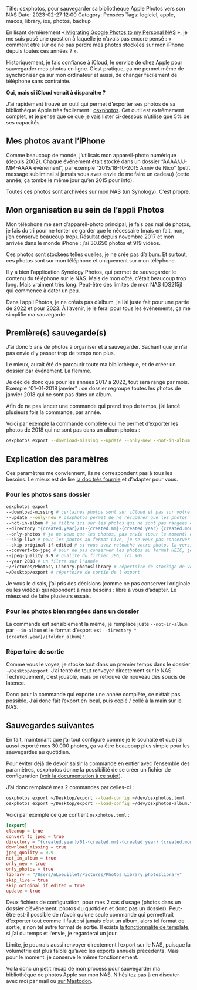 Title: osxphotos, pour sauvegarder sa bibliothèque Apple Photos vers son NAS 
Date: 2023-02-27 12:00
Category: Pensées
Tags: logiciel, apple, macos, library, ios, photos, backup

En lisant dernièrement «[ Migrating Google Photos to my Personal NAS](https://danb.me/blog/posts/migrating-google-photos/) », je me suis posé une question à laquelle je n’avais pas encore pensé : « comment être sûr de ne pas perdre mes photos stockées sur mon iPhone depuis toutes ces années ? ». 

Historiquement, je fais confiance à iCloud, le service de chez Apple pour sauvegarder mes photos en ligne. C’est pratique, ça me permet même de synchroniser ça sur mon ordinateur et aussi, de changer facilement de téléphone sans contrainte. 

**Oui, mais si iCloud venait à disparaitre ?** 

J’ai rapidement trouvé un outil qui permet d’exporter ses photos de sa bibliothèque Apple très facilement : [osxphotos](https://github.com/RhetTbull/osxphotos). Cet outil est extrêmement complet, et je pense que ce que je vais lister ci-dessous n’utilise que 5% de ses capacités. 

## Mes photos avant l’iPhone 

Comme beaucoup de monde, j’utilisais mon appareil-photo numérique (depuis 2002). Chaque événement était stocké dans un dossier “AAAA/JJ-MM-AAAA événement”, par exemple “2015/18-10-2015 Anniv de Nico” (petit message subliminal si jamais vous avez envie de me faire un cadeau) (cette année, ça tombe le même jour qu’en 2015 pour info). 

Toutes ces photos sont archivées sur mon NAS (un Synology). C’est propre. 

## Mon organisation au sein de l’appli Photos 

Mon téléphone me sert d’appareil-photo principal, je fais pas mal de photos, je fais du tri pour ne tenter de garder que le nécessaire (mais en fait, non, j’en conserve beaucoup trop). 
Résultat depuis novembre 2017 et mon arrivée dans le monde iPhone : j’ai 30.650 photos et 919 vidéos. 

Ces photos sont stockées telles quelles, je ne crée pas d’album. Et surtout, ces photos sont sur mon téléphone et uniquement sur mon téléphone. 

Il y a bien l’application Synology Photos, qui permet de sauvegarder le contenu du téléphone sur le NAS. Mais de mon côté, c’était beaucoup trop long. Mais vraiment très long. Peut-être des limites de mon NAS (DS215j) qui commence à dater un peu. 

Dans l’appli Photos, je ne créais pas d’album, je l’ai juste fait pour une partie de 2022 et pour 2023. À l’avenir, je le ferai pour tous les événements, ça me simplifie ma sauvegarde. 

## Première(s) sauvegarde(s)

J’ai donc 5 ans de photos à organiser et à sauvegarder. Sachant que je n’ai pas envie d’y passer trop de temps non plus. 

Le mieux, aurait été de parcourir toute ma bibliothèque, et de créer un dossier par événement. La flemme. 

Je décide donc que pour les années 2017 à 2022, tout sera rangé par mois. Exemple “01-01-2018 janvier” : ce dossier regroupe toutes les photos de janvier 2018 qui ne sont pas dans un album. 

Afin de ne pas lancer une commande qui prend trop de temps, j’ai lancé plusieurs fois la commande, par année. 

Voici par exemple la commande complète qui me permet d’exporter les photos de 2018 qui ne sont pas dans un album photos : 

```bash
osxphotos export --download-missing --update --only-new --not-in-album --directory "{created.year}/01-{created.mm}-{created.year} {created.month}" --only-photos --skip-live --skip-original-if-edited --convert-to-jpeg --jpeg-quality 0.9 --year 2018 ~/Pictures/Photos\ Library.photoslibrary ~/Desktop/export
```

## Explication des paramètres 

Ces paramètres me conviennent, ils ne correspondent pas à tous les besoins. Le mieux est de lire [la doc très fournie](https://github.com/RhetTbull/osxphotos#command-line-reference-export) et d’adapter pour vous.  

### Pour les photos sans dossier 

```bash
osxphotos export 
--download-missing # certaines photos sont sur iCloud et pas sur votre ordinateur, il faut forcer le téléchargement 
--update --only-new # osxphotos permet de ne récupérer que les photos jamais exportées (pratique pour faire un backup régulier sans devoir tout générer)
--not-in-album # je filtre ici sur les photos qui ne sont pas rangées dans un album
--directory "{created.year}/01-{created.mm}-{created.year} {created.month}" # format de la structure de sortie, exemple 01-01-2018 janvier
--only-photos # je ne veux que les photos, pas envie (pour le moment) de sauvegarder les vidéos
--skip-live # pour les photos au format Live, je ne veux pas conserver la copie "vidéo" de cette photo
--skip-original-if-edited # si vous avez retouché votre photo, la version originale est conservée, je décide de ne pas la conserver
--convert-to-jpeg # pour ne pas conserver les photos au format HEIC, je les convertis en JPG
--jpeg-quality 0.9 # qualité du fichier JPG, ici 90%
--year 2018 # un filtre sur l'année
~/Pictures/Photos\ Library.photoslibrary # répertoire de stockage de votre bibliothèque sur votre ordinateur
~/Desktop/export # répertoire de sortie de l'export 
```

Je vous le disais, j’ai pris des décisions (comme ne pas conserver l’originale ou les vidéos) qui répondent à mes besoins : libre à vous d’adapter. Le mieux est de faire plusieurs essais. 

### Pour les photos bien rangées dans un dossier 

La commande est sensiblement la même, je remplace juste `--not-in-album` par `--in-album` et le format d’export est `--directory "{created.year}/{folder_album}"`. 

### Répertoire de sortie 

Comme vous le voyez, je stocke tout dans un premier temps dans le dossier `~/Desktop/export`. J’ai tenté de tout renvoyer directement sur le NAS. Techniquement, c’est jouable, mais on retrouve de nouveau des soucis de latence. 

Donc pour la commande qui exporte une année complète, ce n’était pas possible. J’ai donc fait l’export en local, puis copié / collé à la main sur le NAS. 

## Sauvegardes suivantes

En fait, maintenant que j’ai tout configuré comme je le souhaite et que j’ai aussi exporté mes 30.000 photos, ça va être beaucoup plus simple pour les sauvegardes au quotidien. 

Pour éviter déjà de devoir saisir la commande en entier avec l’ensemble des paramètres, osxphotos donne la possibilité de se créer un fichier de configuration ([voir la documentation à ce sujet](https://github.com/RhetTbull/osxphotos#saving-and-loading-options)).

J’ai donc remplacé mes 2 commandes par celles-ci : 

```bash
osxphotos export ~/Desktop/export --load-config ~/dev/osxphotos.toml
osxphotos export ~/Desktop/export --load-config ~/dev/osxphotos-album.toml
```

Voici par exemple ce que contient `osxphotos.toml` : 
```toml
[export]
cleanup = true
convert_to_jpeg = true
directory = "{created.year}/01-{created.mm}-{created.year} {created.month}"
download_missing = true
jpeg_quality = 0.9
not_in_album = true
only_new = true
only_photos = true
library = "/Users/nLoeuillet/Pictures/Photos Library.photoslibrary"
skip_live = true
skip_original_if_edited = true
update = true
```

Deux fichiers de configuration, pour mes 2 cas d’usage (photos dans un dossier d’événement, photos du quotidien et donc pas un dossier). Peut-être est-il possible de n’avoir qu’une seule commande qui permettrait d’exporter tout comme il faut : si jamais c’est un album, alors tel format de sortie, sinon tel autre format de sortie. Il existe [la fonctionnalité de template](https://github.com/RhetTbull/osxphotos#template-system), si j’ai du temps et l’envie, je regarderai un jour. 

Limite, je pourrais aussi renvoyer directement l’export sur le NAS, puisque la volumétrie est plus faible qu’avec les exports annuels précédents. Mais pour le moment, je conserve le même fonctionnement. 

Voila donc un petit récap de mon process pour sauvegarder ma bibliothèque de photos Apple sur mon NAS. N’hésitez pas à en discuter avec moi par mail ou [sur Mastodon](https://piaille.fr/@nicosomb). 
